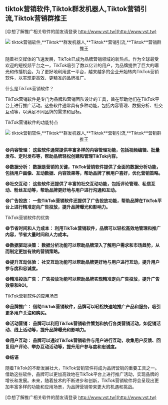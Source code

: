 ## **tiktok营销软件,**Tiktok**群发机器人,**Tiktok**营销引流,**Tiktok**营销群推王**

[😍想了解推广相关软件的朋友请登录 http://www.vst.tw](http://www.vst.tw)

 <center><img src="https://vst.tw/MP4/tuiguang/png/7.png" alt="tiktok营销软件,**Tiktok**群发机器人,**Tiktok**营销引流,**Tiktok**营销群推王"></center>

随着社交媒体的飞速发展，TikTok已成为品牌营销领域的新热点。作为全球最受欢迎的短视频平台之一，TikTok吸引了数以亿计的用户，为品牌提供了巨大的曝光和传播机会。为了更好地利用这一平台，越来越多的企业开始转向TikTok营销软件，以实现更高效、更精准的品牌推广。

什么是TikTok营销软件？

TikTok营销软件是专门为品牌和营销团队设计的工具，旨在帮助他们在TikTok平台上进行推广活动。这些软件通常具有多种功能，包括内容管理、数据分析、社交互动等，以满足不同品牌的需求和目标。

TikTok营销软件的功能特点

 <center><img src="https://vst.tw/MP4/tuiguang/png/5.png" alt="tiktok营销软件,**Tiktok**群发机器人,**Tiktok**营销引流,**Tiktok**营销群推王"></center>

**😄内容管理： 这些软件通常提供丰富多样的内容管理功能，包括视频编辑、批量发布、定时发布等，帮助品牌轻松创建和管理TikTok内容。**

**😄数据分析： 数据是营销的关键，TikTok营销软件提供了全面的数据分析功能，包括用户画像、互动数据、内容效果等，帮助品牌了解用户喜好，优化营销策略。**

**😄社交互动： 这些软件还提供了丰富的社交互动功能，包括评论管理、私信互动、粉丝互动等，帮助品牌更好地与用户进行沟通和互动。**

**😄广告投放： 一些TikTok营销软件还提供了广告投放功能，帮助品牌在TikTok平台上进行精准定向广告投放，提升品牌曝光和影响力。**

TikTok营销软件的优势

**😄节省时间和人力成本： 利用TikTok营销软件，品牌可以轻松高效地管理和推广内容，节省大量时间和人力成本。**

**😄数据驱动决策： 数据分析功能可以帮助品牌深入了解用户需求和市场趋势，从而制定更加有效的营销策略。**

**😄提升互动体验： 社交互动功能可以帮助品牌更好地与用户进行互动，提升用户参与度和忠诚度。**

**😄精准投放广告： 广告投放功能可以帮助品牌实现精准定向广告投放，提升广告效果和ROI。**

TikTok营销软件的应用场景

**😄品牌推广： 借助TikTok营销软件，品牌可以轻松快速地推广产品和服务，吸引更多用户关注和购买。**

**😄活动营销： 品牌可以利用TikTok营销软件策划和执行各类营销活动，如促销活动、线上活动等，提升品牌曝光和影响力。**

**😄用户互动： 品牌可以通过TikTok营销软件与用户进行互动，收集用户反馈、回复用户评论、举办互动活动等，提升用户参与度和忠诚度。**

**😄结语**

随着TikTok的不断发展壮大，TikTok营销软件将成为品牌营销的重要工具之一。借助这些软件，品牌可以更加高效地在TikTok平台上进行推广活动，实现品牌的增长和发展。未来，随着技术的不断进步和创新，TikTok营销软件将会呈现出更加丰富多样的功能和应用场景，为品牌营销带来更大的机遇和挑战。

[😍想了解推广相关软件的朋友请登录 http://www.vst.tw](http://www.vst.tw)



